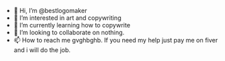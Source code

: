 - 👋 Hi, I’m @bestlogomaker
- 👀 I’m interested in art and copywriting
- 🌱 I’m currently learning how to copywrite
- 💞️ I’m looking to collaborate on nothing.
- 📫 How to reach me gvghbghb.
  If you need my help just pay me on fiver and i will do the job.
<!---
bestlogomaker/bestlogomaker is a ✨ special ✨ repository because its `README.md` (this file) appears on your GitHub profile.
You can click the Preview link to take a look at your changes.
--->
